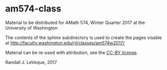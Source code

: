 # am574-class

Material to be distributed for AMath 574, Winter Quarter 2017 at the University of Washington

The contents of the sphinx subdirectory is used to create the pages visable at 
http://faculty.washington.edu/rjl/classes/am574w2017/

Material can be re-used with attribution, see the
[CC-BY license](https://creativecommons.org/licenses/).

Randall J. LeVeque, 2017
